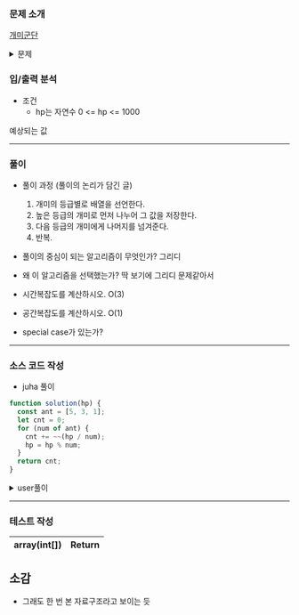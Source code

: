 ### 문제 소개

[개미군단](https://school.programmers.co.kr/learn/courses/30/lessons/120837)

<details>
<summary>문제</summary>
<div markdown="1">

개미 군단이 사냥을 나가려고 합니다.
개미군단은 사냥감의 체력에 딱 맞는 병력을 데리고 나가려고 합니다.
장군개미는 5의 공격력을, 병정개미는 3의 공격력을 일개미는 1의 공격력을 가지고 있습니다.
예를 들어 체력 23의 여치를 사냥하려고 할 때, 일개미 23마리를 데리고 가도 되지만, 장군개미 네 마리와 병정개미 한 마리를 데리고 간다면 더 적은 병력으로 사냥할 수 있습니다.
사냥감의 체력 hp가 매개변수로 주어질 때, 사냥감의 체력에 딱 맞게 최소한의 병력을 구성하려면 몇 마리의 개미가 필요한지를 return하도록 solution 함수를 완성해주세요.

</div>
</details>

### 입/출력 분석

- 조건
  - hp는 자연수
    0 <= hp <= 1000

예상되는 값

---

### 풀이

- 풀이 과정 (풀이의 논리가 담긴 글)

  1. 개미의 등급별로 배열을 선언한다.
  2. 높은 등급의 개미로 먼저 나누어 그 값을 저장한다.
  3. 다음 등급의 개미에게 나머지를 넘겨준다.
  4. 반복.

- 풀이의 중심이 되는 알고리즘이 무엇인가?
  그리디

- 왜 이 알고리즘을 선택했는가?
  딱 보기에 그리디 문제같아서

- 시간복잡도를 계산하시오.
  O(3)

- 공간복잡도를 계산하시오.
  O(1)

- special case가 있는가?

---

### 소스 코드 작성

- juha 풀이

```js
function solution(hp) {
  const ant = [5, 3, 1];
  let cnt = 0;
  for (num of ant) {
    cnt += ~~(hp / num);
    hp = hp % num;
  }
  return cnt;
}
```

<details>
<summary>user풀이</summary>
<div markdown="2">

```js
// 동일
```

</div>
</details>

---

### 테스트 작성

| array(int[]) | Return |
| :----------: | :----: |

## 소감

- 그래도 한 번 본 자료구조라고 보이는 듯
